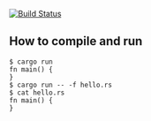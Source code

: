 [![Build Status](https://travis-ci.org/php-coder/gtl.svg?branch=master)](https://travis-ci.org/php-coder/gtl)

## How to compile and run

```console
$ cargo run
fn main() {
}
$ cargo run -- -f hello.rs
$ cat hello.rs
fn main() {
}
```
